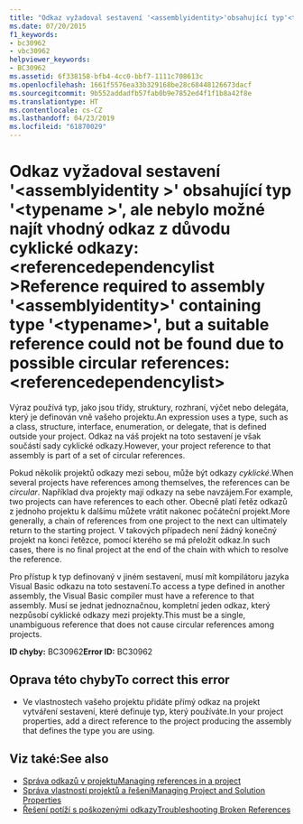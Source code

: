 ```yaml
---
title: "Odkaz vyžadoval sestavení '<assemblyidentity>'obsahující typ'<typename>', ale nebylo možné najít vhodný odkaz z důvodu cyklické odkazy: <referencedependencylist>"
ms.date: 07/20/2015
f1_keywords:
- bc30962
- vbc30962
helpviewer_keywords:
- BC30962
ms.assetid: 6f338158-bfb4-4cc0-bbf7-1111c708613c
ms.openlocfilehash: 1661f5576ea33b329168be28c68448126673dacf
ms.sourcegitcommit: 9b552addadfb57fab0b9e7852ed4f1f1b8a42f8e
ms.translationtype: HT
ms.contentlocale: cs-CZ
ms.lasthandoff: 04/23/2019
ms.locfileid: "61870029"
---
```

# <a name="reference-required-to-assembly-assemblyidentity-containing-type-typename-but-a-suitable-reference-could-not-be-found-due-to-possible-circular-references-referencedependencylist"></a><span data-ttu-id="53001-102">Odkaz vyžadoval sestavení '\<assemblyidentity >' obsahující typ '\<typename >', ale nebylo možné najít vhodný odkaz z důvodu cyklické odkazy: \<referencedependencylist ></span><span class="sxs-lookup"><span data-stu-id="53001-102">Reference required to assembly '\<assemblyidentity>' containing type '\<typename>', but a suitable reference could not be found due to possible circular references: \<referencedependencylist></span></span>
<span data-ttu-id="53001-103">Výraz používá typ, jako jsou třídy, struktury, rozhraní, výčet nebo delegáta, který je definován vně vašeho projektu.</span><span class="sxs-lookup"><span data-stu-id="53001-103">An expression uses a type, such as a class, structure, interface, enumeration, or delegate, that is defined outside your project.</span></span> <span data-ttu-id="53001-104">Odkaz na váš projekt na toto sestavení je však součástí sady cyklické odkazy.</span><span class="sxs-lookup"><span data-stu-id="53001-104">However, your project reference to that assembly is part of a set of circular references.</span></span>  
  
 <span data-ttu-id="53001-105">Pokud několik projektů odkazy mezi sebou, může být odkazy *cyklické*.</span><span class="sxs-lookup"><span data-stu-id="53001-105">When several projects have references among themselves, the references can be *circular*.</span></span> <span data-ttu-id="53001-106">Například dva projekty mají odkazy na sebe navzájem.</span><span class="sxs-lookup"><span data-stu-id="53001-106">For example, two projects can have references to each other.</span></span> <span data-ttu-id="53001-107">Obecně platí řetěz odkazů z jednoho projektu k dalšímu můžete vrátit nakonec počáteční projekt.</span><span class="sxs-lookup"><span data-stu-id="53001-107">More generally, a chain of references from one project to the next can ultimately return to the starting project.</span></span> <span data-ttu-id="53001-108">V takových případech není žádný konečný projekt na konci řetězce, pomocí kterého se má přeložit odkaz.</span><span class="sxs-lookup"><span data-stu-id="53001-108">In such cases, there is no final project at the end of the chain with which to resolve the reference.</span></span>  
  
 <span data-ttu-id="53001-109">Pro přístup k typ definovaný v jiném sestavení, musí mít kompilátoru jazyka Visual Basic odkazu na toto sestavení.</span><span class="sxs-lookup"><span data-stu-id="53001-109">To access a type defined in another assembly, the Visual Basic compiler must have a reference to that assembly.</span></span> <span data-ttu-id="53001-110">Musí se jednat jednoznačnou, kompletní jeden odkaz, který nezpůsobí cyklické odkazy mezi projekty.</span><span class="sxs-lookup"><span data-stu-id="53001-110">This must be a single, unambiguous reference that does not cause circular references among projects.</span></span>  
  
 <span data-ttu-id="53001-111">**ID chyby:** BC30962</span><span class="sxs-lookup"><span data-stu-id="53001-111">**Error ID:** BC30962</span></span>  
  
## <a name="to-correct-this-error"></a><span data-ttu-id="53001-112">Oprava této chyby</span><span class="sxs-lookup"><span data-stu-id="53001-112">To correct this error</span></span>  
  
- <span data-ttu-id="53001-113">Ve vlastnostech vašeho projektu přidáte přímý odkaz na projekt vytváření sestavení, které definuje typ, který používáte.</span><span class="sxs-lookup"><span data-stu-id="53001-113">In your project properties, add a direct reference to the project producing the assembly that defines the type you are using.</span></span>  
  
## <a name="see-also"></a><span data-ttu-id="53001-114">Viz také:</span><span class="sxs-lookup"><span data-stu-id="53001-114">See also</span></span>

- [<span data-ttu-id="53001-115">Správa odkazů v projektu</span><span class="sxs-lookup"><span data-stu-id="53001-115">Managing references in a project</span></span>](/visualstudio/ide/managing-references-in-a-project)
- [<span data-ttu-id="53001-116">Správa vlastností projektů a řešení</span><span class="sxs-lookup"><span data-stu-id="53001-116">Managing Project and Solution Properties</span></span>](/visualstudio/ide/managing-project-and-solution-properties)
- [<span data-ttu-id="53001-117">Řešení potíží s poškozenými odkazy</span><span class="sxs-lookup"><span data-stu-id="53001-117">Troubleshooting Broken References</span></span>](/visualstudio/ide/troubleshooting-broken-references)

